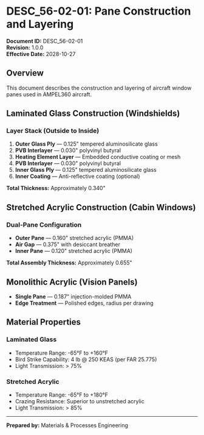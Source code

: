 # DESC_56-02-01: Pane Construction and Layering

**Document ID:** DESC_56-02-01  
**Revision:** 1.0.0  
**Effective Date:** 2028-10-27

## Overview
This document describes the construction and layering of aircraft window panes used in AMPEL360 aircraft.

## Laminated Glass Construction (Windshields)
### Layer Stack (Outside to Inside)
1. **Outer Glass Ply** — 0.125" tempered aluminosilicate glass
2. **PVB Interlayer** — 0.030" polyvinyl butyral
3. **Heating Element Layer** — Embedded conductive coating or mesh
4. **PVB Interlayer** — 0.030" polyvinyl butyral
5. **Inner Glass Ply** — 0.125" tempered aluminosilicate glass
6. **Inner Coating** — Anti-reflective coating (optional)

**Total Thickness:** Approximately 0.340"

## Stretched Acrylic Construction (Cabin Windows)
### Dual-Pane Configuration
- **Outer Pane** — 0.160" stretched acrylic (PMMA)
- **Air Gap** — 0.375" with desiccant breather
- **Inner Pane** — 0.120" stretched acrylic (PMMA)

**Total Assembly Thickness:** Approximately 0.655"

## Monolithic Acrylic (Vision Panels)
- **Single Pane** — 0.187" injection-molded PMMA
- **Edge Treatment** — Polished edges, radius per drawing

## Material Properties
### Laminated Glass
- Temperature Range: -65°F to +160°F
- Bird Strike Capability: 4 lb @ 250 KEAS (per FAR 25.775)
- Light Transmission: > 75%

### Stretched Acrylic
- Temperature Range: -65°F to +180°F
- Crazing Resistance: Superior to unstretched acrylic
- Light Transmission: > 85%

---
**Prepared by:** Materials & Processes Engineering
